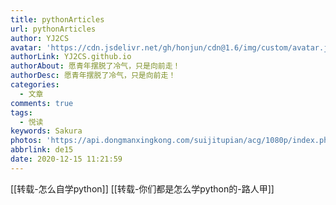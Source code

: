 ```yaml
---
title: pythonArticles
url: pythonArticles
author: YJ2CS
avatar: 'https://cdn.jsdelivr.net/gh/honjun/cdn@1.6/img/custom/avatar.jpg'
authorLink: YJ2CS.github.io
authorAbout: 愿青年摆脱了冷气，只是向前走！
authorDesc: 愿青年摆脱了冷气，只是向前走！
categories:
  - 文章
comments: true
tags:
  - 悦读
keywords: Sakura
photos: 'https://api.dongmanxingkong.com/suijitupian/acg/1080p/index.php?abbrlink=pythonArticles'
abbrlink: de15
date: 2020-12-15 11:21:59
---
```



[[转载-怎么自学python]]
[[转载-你们都是怎么学python的-路人甲]]